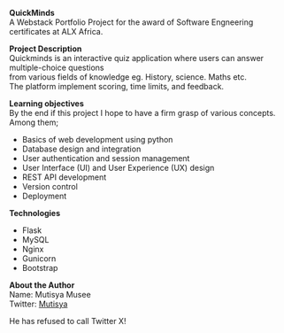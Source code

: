 **QuickMinds**  
A Webstack Portfolio Project for the award of Software Engneering certificates at ALX Africa.

**Project Description**  
Quickminds is an interactive quiz application where users can answer multiple-choice questions  
from various fields of knowledge eg. History, science. Maths etc.  
The platform implement scoring, time limits, and feedback.

**Learning objectives**  
By the end if this project I hope to have a firm grasp of various concepts. Among them;

- Basics of web development using python
- Database design and integration
- User authentication and session management
- User Interface (UI) and User Experience (UX) design
- REST API development
- Version control
- Deployment

**Technologies**
- Flask
- MySQL
- Nginx
- Gunicorn
- Bootstrap

**About the Author**  
Name: Mutisya Musee  
Twitter: [Mutisya](https://x.com/MutisyaMusee)

He has refused to call Twitter X!